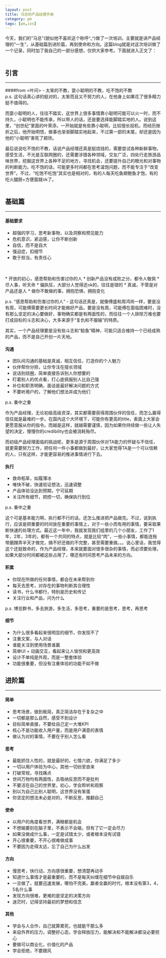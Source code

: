 ```yaml
---
layout: post
title: 马总的产品经理手册
category: pm
tags: [pm,ios]
---
```


今天，我们的"马总"(貌似他不喜欢这个称呼^_^)做了一次培训，主要就是讲产品经理的“一生”，从基础篇到进阶篇，再到使命和方向。这篇blog就是对这次培训做了一个记录，同时加了我自己的一部分感想，仅供大家参考。下面就进入正文了：
<br/>
<br/>

## 引言
***
####from <叶问> - 太笨的不教，耍小聪明的不教，吃不饱的不教
<br/>
p.s. 这句话真心讲的挺对的，太笨而且又不努力的人，在他身上如果花了很多精力挺不值得的。

而耍小聪明的人，往往不踏实，这世界上很多事情靠小聪明可能可以火一时，而不持久，小聪明也不能传承，所以带人的话，还是要选择能脚踏实地的人。说到这里，“创世纪”里面的叶荣添，一开始就是有些靠小聪明，比较擅长投机，而经历挫折之后，他开始明悟，做事也渐渐脚踏实地起来，不过第一部的末尾，却还是因为他的“小聪明”害死了颖欣。

最后说说吃不饱的不教，话说产品经理还真是挺烧钱的，需要尝试各种新鲜事物，感受生活，不光是互联网圈的，还需要涉猎各种领域，交友广泛，四处行走旅游品味世界，挖掘这世界上各种不足的地方，寻找机会，还要提升自己的眼光和对事物的判断能力。吃不饱的话，可能更多时间都在思考温饱问题，而不能专注于“改变世界”。不过，“吃饱不吃饱”其实也是相对的，有的人每天吃鱼翅鲍鱼才饱，有的吃火腿肠+方便面就ok了。
<br/>
<br/>

## 基础篇
***

#### 基础要求
* 超强的学习，思考新事物，以及洞察和预见能力
* 危机意识，紧迫感，让你不断创新
* 自信，而不是自大
* 强迫症，扣细节
* 敢于担当，有责任心
<br/>
<br/>
* 开放的初心，感恩帮助和伤害过你的人
* 创新产品没有成败之分，都令人敬佩
* 尽人事，听天命
* 偏执狂，大部分人觉得还ok的，往往是错的
* 真诚，不管是对产品还是人
* 做你不敢做的事，拥抱恐惧，拥抱变化

p.s. “感恩帮助和伤害过你的人” - 这句话还真是，就像傅盛和周鸿祎一样，要是没有周，可能傅需要更长时间才能做好产品，要是没有周，可能傅在面临困难时，没有那么坚定的决心要做好，事物确实都是有两面性的，而往往一个人排除万难也要打成目标的斗志和决心，大多来源于“复仇和不服输”的特质。

其实，一个产品经理要是没有些斗志和“鲶鱼”精神，可能只适合维持一个已经成熟的产品，而不是自己开创一片天地。


#### 沟通
* 团队间沟通的基础是真诚，相互信任，打造你的个人魅力
* 伙伴帮你分担，让你专注在擅长领域
* 说话别绕圈，简单直接告诉别人你想要的
* 盯着别人的优点看，打心底佩服别人比自己强
* 补位和职责明确，面谈是最好解决问题的方式
* 不要听用户的，了解他们想法并成为他们

p.s. 重中之重

作为产品经理，无论初级高级资深，其实都需要获得周围伙伴的信任，而怎么赢得信任就是最难的一步。在国内这个大环境下，可能你有更高的title，表面上大家会更愿意服从你的指令。而越是这样，就越需要谨慎，因为如果你持续做一些让人失望的决定，慢慢你的credibility也会被消耗殆尽。

而初级产品经理面临的挑战呢，更多是源于周围伙伴对TA能力的怀疑与不信任，就更需要努力工作，把任何一件小事都做到最好，让大家觉得TA是一个可以信赖的人，只有这样，才能更容易的推进事情进行下去。


#### 执行
* 救命稻草，如履薄冰
* 唯快不破，快速验证想法，迅速调整
* 产品体验没达到预期，宁可延期
* 关注所有细节，把控一切，确保执行到位

p.s. 重中之重

这个可是基本能力啊，执行都不行的话，还怎么推进把产品做完。不过，说到执行，应该是把重要的时间放在重要的事情上，对于一些小而有用的事情，要采取果断快速的处理方式。最近这一年中，我就发现我们组里的几个小朋友，工作了1年，2年，3年的，都有一个共同的特点，就是比较“肉”，一些小事情，都能连拖带磨蹭弄半天才做完，搞不好还做的不完整，甚至需要重做。。。说心里话，我觉得这个还挺致命的，作为产品经理，本来就要面对很多很杂的事情，而必须要处理，如果大部分时间都被这些占用了，哪还有时间思考产品未来的方向。


#### 积累
* 你现在所做的任何事情，都会在未来帮到你
* 每天去思考，对存在的事物判断其合理性
* 读书，什么书都行，特别是历史和传记
* 关注行业和产品，问为什么

p.s. 博览群书，多去旅游，多生活，多思考，重要的是思考，思考，再思考


#### 细节
* 为什么很多看起来很明显的细节，你发现不了
* 注重文案，与人对话
* 谁能关注到使用场景谁赢
* 简单UI + 动画交互，看起来让人愉悦和更高效
* 设计不单纯是外观，而是一整套体验
* 功能很重要，但没有注重体验的功能不如不做

## 进阶篇
***

#### 简单
* 思考场景，做到极简，真正简洁存在于复杂之中
* 一切都是那么自然，感受不到设计
* 目标简单直接，不要给自己定一大堆KPI
* 核心不是功能收入用户量，而是用户满意的表情
* 做认为对的事情，不要在乎别人怎么看

#### 思考
* 最能抓住人性的，就是最好的，七情六欲，你满足了多少
* 一切以用户体验为中心，其他一切纷至沓来
* 打破常规，寻找痛点
* 世间万物均有两面性，去吸纳反思而不是批判
* 不要活在自己的世界里，初心，学会聆听和观察
* 别以为自己比别人聪明，这世界没有笨蛋
* 你坚定的想法未必是对的，不断反思，推翻自己

#### 使命
* 以用户的角度看世界，满眼都是机会
* 不想输要刻在脑子里，不表示不会输，但有了它一定会尽力
* 如果没做成什么事，一定是试错太少，或者根本没有试错
* 开心很重要，不开心很难做成事
* 不要因为走得太远，忘了自己为什么出发

#### 方向
* 慢思考，快行动，方向感很重要，想清楚再动手
* 知道什么事情才是最重要的，而不是每天纠缠在细节中自娱自乐
* 一旦做了，就要迅速发展，哪怕不完美，赢者全赢的时代，根本没有第3，4，5名什么事
* 发现方向很难，更难的是坚定的决策方向
* 迷茫时，记得坚持最初的梦想和信念

#### 其他
* 学会与人合作，自己就算累死，也就能干那么多
* 来自外界的压力，调整好心态，学会释放压力，能解决和不能解决都没必要担心
* 要做可以商业化，价值化的产品
* 学会拒绝，不要跟风